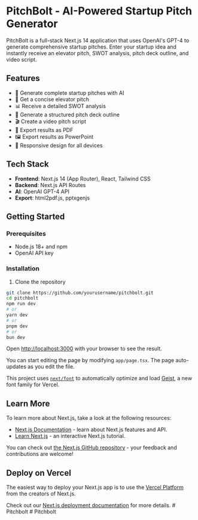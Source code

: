 # PitchBolt - AI-Powered Startup Pitch Generator

PitchBolt is a full-stack Next.js 14 application that uses OpenAI's GPT-4 to generate comprehensive startup pitches. Enter your startup idea and instantly receive an elevator pitch, SWOT analysis, pitch deck outline, and video script.

## Features

- 🚀 Generate complete startup pitches with AI
- 🎤 Get a concise elevator pitch
- 📊 Receive a detailed SWOT analysis
- 📑 Generate a structured pitch deck outline
- 🎬 Create a video pitch script
- 📄 Export results as PDF
- 🖼️ Export results as PowerPoint
- 📱 Responsive design for all devices

## Tech Stack

- **Frontend**: Next.js 14 (App Router), React, Tailwind CSS
- **Backend**: Next.js API Routes
- **AI**: OpenAI GPT-4 API
- **Export**: html2pdf.js, pptxgenjs

## Getting Started

### Prerequisites

- Node.js 18+ and npm
- OpenAI API key

### Installation

1. Clone the repository

```bash
git clone https://github.com/yourusername/pitchbolt.git
cd pitchbolt
npm run dev
# or
yarn dev
# or
pnpm dev
# or
bun dev
```

Open [http://localhost:3000](http://localhost:3000) with your browser to see the result.

You can start editing the page by modifying `app/page.tsx`. The page auto-updates as you edit the file.

This project uses [`next/font`](https://nextjs.org/docs/app/building-your-application/optimizing/fonts) to automatically optimize and load [Geist](https://vercel.com/font), a new font family for Vercel.

## Learn More

To learn more about Next.js, take a look at the following resources:

- [Next.js Documentation](https://nextjs.org/docs) - learn about Next.js features and API.
- [Learn Next.js](https://nextjs.org/learn) - an interactive Next.js tutorial.

You can check out [the Next.js GitHub repository](https://github.com/vercel/next.js) - your feedback and contributions are welcome!

## Deploy on Vercel

The easiest way to deploy your Next.js app is to use the [Vercel Platform](https://vercel.com/new?utm_medium=default-template&filter=next.js&utm_source=create-next-app&utm_campaign=create-next-app-readme) from the creators of Next.js.

Check out our [Next.js deployment documentation](https://nextjs.org/docs/app/building-your-application/deploying) for more details.
#   P i t c h b o l t  
 #   P i t c h b o l t  
 
